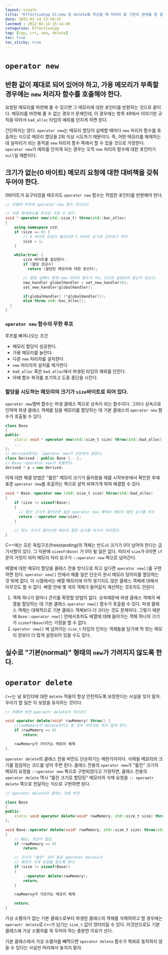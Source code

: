 ```yaml
---
layout: single
title: "EffectiveCpp 51:new 및 delete를 작성할 때 따라야 할 기존의 관례를 잘 알아 두자"
date: 2022-02-14 13:59:47
lastmod : 2022-02-14 15:14:40
categories: EffectiveCpp
tag: [cpp, c++, new, delete]
toc: true
toc_sticky: true
---
```


# `operator new`
## 반환 값이 제대로 되어 있어야 하고, 가용 메모리가 부족할 경우에는 `new` 처리자 함수를 호출해야 한다.

요청된 메모리를 마련해 줄 수 있으면 그 메모리에 대한 포인터를 반환하는 것으로 끝이다. 메모리를 마련해 줄 수 없는 경우가 문제인데, 이 경우에는 항목 49에서 이야기한 규칙을 따라서 `bad_alloc` 타입의 예외를 던지게 하면 된다. 

간단하지는 않다. `operator new`는 메모리 할당이 실패할 때마다 `new` 처리자 함수를 호출하는 식으로 메모리 할당을 2회 이상 시도하기 때문이다. 즉, 어떤 메모리를 해제하는 데 실마리가 되는 동작을 `new` 처리자 함수 쪽에서 할 수 있을 것으로 가정한다. `operator new`가 예외를 던지게 되는 경우는 오직 `new` 처리자 함수에 대한 포인터기 `null`일 때뿐이다.

## 크기가 없는(0 바이트) 메모리 요청에 대한 대비책을 갖춰 두어야 한다.

0바이트가 요구되었을 때조차도 `operator new` 함수는 적법한 포인터를 반환해야 한다. 
```cpp
// 비멤버 버전의 operator new 함수 의사코드

// 다른 매개변수를 추가로 가질 수 있다.
void * operator new(std::size_t) throw(std::bac_alloc) 
{
    using namespace std;
    if (size == 0) {
        // 0 바이트 요청이 들어오면 1 바이트 요구로 간주하고 처리
        size = 1; 
    }

    while(true) {
        size 바이트를 할당한다.
        if (할당 성공시)
          return (할당된 메모리에 대한 포인터);

        // 할당 실패시 현재 new 처리자 함수가 어느 것으로 설정되어 있는지 찾는다.
        new_handler globalHandler = set_new_handler(0);
        set_new_handler(globalHandler);

        if(globalHandler) (*globalHandler)();
        else throw std::bac_alloc();
  }
}
```

### **`operator new` 함수의 무한 루프**

루프를 빠져나오는 조건
* 메모리 할당이 성공한다.
* 가용 메모리를 늘린다.
* 다른 `new` 처리자를 설치한다
* `new` 처리자의 설치를 제거한다
* `bad_alloc` 혹은 `bad_alloc`에서 파생된 타입의 예외를 던진다.
* 아예 함수 복귀를 포기하고 도중 중단을 시킨다.

### **할당을 시도하는 메모리의 크기가 `size`바이트로 되어 있다.**
`operator new`멤버 함수는 파생 클래스 쪽으로 상속이 되는 함수이다. 그러나 상속으로 인하여 파생 클래스 객체를 담을 메모리를 할당하는 데 기본 클래스의 `operator new` 함수가 호출될 수 있다.

```cpp
class Base
{
public:
    static void * operator new(std::size_t size) throw(std::bad_alloc);
    ...
};
// Derived에서는 `operator new가 선언되지 않았다.
class Derived : public Base {...};
// Base::operator new가 호출된다.
derived * p = new Derived;
```

이에 대한 해결 방법은 "틀린" 메모리 크기가 들어왔을 때를 시작부분에서 확인한 후에 표준 `operator new`를 호출하는 쪽으로 살작 비껴가게 하여 해결할 수 있다.

```cpp
void * Base::operator new (std::size_t size) throw(std::bad_alloc)
{
    if (size != sizeof(Base))
    {
      // 틀린 크기가 들어오면 표준 operator new 쪽에서 메모리 할당 요구를 처리
      return ::operator new(size); 
    }

    // 맞는 크기가 들어오면 메모리 할당 요구를 여기서 처리한다.
}
```
C++에는 모든 독립구조(freestanding)의 객체는 반드시 크기가 0이 넘어야 한다는 금기사항이 있다. 그 덕분에 `sizeof(Base)` 가 0이 될 일은 없다. 따라서 `size`가 0이면 `if` 문이 거짓이 되어 메모리 처리 요구가 `::operator new` 쪽으로 넘어간다.

배열에 대한 메모리 할당을 클래스 전용 방식으로 하고 싶다면 `operator new[]`를 구현하면 된다. `operator new[]` 안에서 해줄 일은 단순히 원시 메모리 덩어리를 할당하는 것 밖에 없다. 이 시점에서는 배열 메모리에 아직 생기지도 않은 클래스 객체에 대해서 아무것도 할 수 없다. 배열 안에 몇 개의 객체가 들어갈지 계산하는 것조차도 안된다.
1. 객체 하나가 얼마나 큰지를 확정할 방법이 없다. 상속때문에 파생 클래스 객체의 배열을 할당하는 데 기본 클래스 `operator new[]` 함수가 호출될 수 있다.
파생 클래스 객체는 대체적으로 기본 클래스 객체보다 더 크다는 것도 문제이다.
그렇기 때문에 `Base::operator new[]` 안에서조차도 배열에 대해 들어가는 객체 하나의 크기가 `sizeof(Base)`라는 가정을 할 수 없다.
2. `operator new[]` 에 넘어가는 `size_t` 타입의 인자는 객체들을 담기에 딱 맞는 메모리 양보다 더 많게 설정되어 있을 수도 있다.

## 실수로 "기본(normal)" 형태의 `new`가 가려지지 않도록 한다.


# `operator delete`
`C++`는 널 포인터에 대한 `delete` 적용이 항상 안전하도록 보장한다는 사실을 잊지 말자. 우리가 할 일은 이 보장을 유지하는 것이다.

```cpp
// 비멤버 버전 operaotr delete의 의사코드

void operator delete(void* rawMemory) throw() {
    //rawMemory가 delete되려고 할 경우 아무것도 하지 않게 한다.
	if (rawMemory == 0) 
		return;

	rawMemory가 가리키는 메모리 해제
}
```

`operator delete`의 클래스 전용 버전도 단순하기는 매한가지이다. 삭제될 메모리의 크기를 점검하는 코드를 넣어 주면 된다. 클래스 전용의 `operator new`가 "틀린" 크기의 메모리 요청을 `::operator new` 쪽으로 구현되었다고 가정하면, 클래스 전용의 `operator delete` 역시 "틀린 크기로 할당된" 메모리의 삭제 요청을 `:: operaotr delete` 쪽으로 전달하는 식으로 구현하면 된다.
```cpp
// operator delete의 클래스 전용 버전

class Base
{
public:
	static void operator delete(void* rawMemory, std::size_t size) throw(std::bad_alloc);
};

void Base::operator delete(void* rawMemory, std::size_t size) throw(std::bad_alloc)
{
    // NULL 포인터 점검
	if (rawMemory == 0)
		return;

	// 크기가 "틀린" 경우 표준 operator delete가 
    // 메모리 삭제 요청을 맡도록 한다.
	if (size != sizeof(Base))
	{
		::operator delete(rawMemory);
		return;
	}

	rawMemroy가 가르키는 메모리 해제

	return;
}
```
가상 소멸자가 없는 기본 클래스로부터 파생된 클래스의 객체를 삭제하려고 할 경우에는 `operaotr delete`로 `C++`가 넘기는 `size_t` 값이 엉터리일 수 있다. 이것만으로도 기본 클래스에 가상 소멸자를 꼭 두어야 하는 충분한 이유가 선다.

기본 클래스에서 가상 소멸자를 빼먹으면 `operator delete` 함수가 똑바로 동작하지 않을 수 있다는 사실만 머리에서 놓치지 말자.